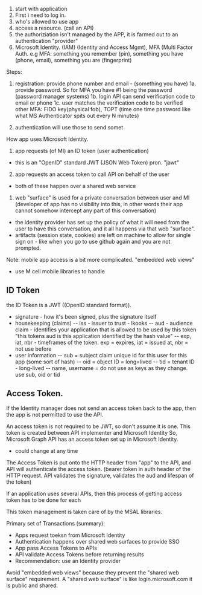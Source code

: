 1. start with application
2. First i need to log in.
3. who's allowed to use app
4. access a resource. (call an API)
5. the authoriziation isn't managed by the APP, it is farmed out to an authentication "provider"
6. Microsoft Identity.  (IAM) (Identity and Access Mgmt), MFA (Multi Factor Auth.
e.g MFA: something you remember (pin), something you have (phone, email), something you are (fingerprint)

Steps:
1. registration:  provide phone number and email - (something you have)
1a. provide password.  So for MFA you have #1 being the password (password manager systems)
1b. login API can send verification code to email or phone
1c. user matches the verification code to be verified
other MFA: FIDO key(physical fob), TOPT (time one time password like what MS Authenticator spits out every N minutes)


2. authentication will use those to send somet

How app uses Microsoft Identity.
1. app requests (of MI) an ID token (user authentication)
- this is an "OpenID" standard JWT (JSON Web Token) pron. "jawt"
2. app requests an access token to call API on behalf of the user
- both of these happen over a shared web service



1. web "surface" is used for a private conversation between user and MI
(developer of app has no visibility into this, in other words their app cannot somehow intercept any part of this conversation)
- the identity provider has set up the policy of what it will need from the user to have this conversation, and it all happens via that web "surface".
- artifacts (session state, cookies) are left on machine to allow for single sign on - like when you go to use github again and you are not prompted.


Note: mobile app access is a bit more complicated.  "embedded web views" 
- use M cell mobile libraries to handle

## ID Token
the ID Token is a JWT ((OpenID standard format)).
- signature - how it's been signed, plus the signature itself
- housekeeping (claims)
-- iss - issuer to trust - lkooks
-- aud - audience claim - identifies your application that is allowed to be used by this token
    "this tokens aud is this application identified by the hash value"
-- exp, iat, nbr - timeframes of the token.  exp = expires, iat = issued at, nbr = not use before
- user information
-- sub = subject claim  unique id for this user for this app (some sort of hash)
-- oid = object ID = long=lived
-- tid = tenant ID  - long-lived
-- name, username = do not use as keys as they change.  use sub, oid or tid

## Access Token.
If the Identity manager does not send an access token back to the app,
then the app is not permitted to use the API.

An access token is not required to be JWT, so don't assume it is one.
This token is created between API implementer and Microsoft Identity
So, Microsoft Graph API has an access token set up in Microsoft Identity.
- could change at any time

The Access Token is put onto the HTTP header from "app" to the API, and API will authenticate
the access token. (bearer token in auth header of the HTTP request.  API validates the signature,
validates the  aud and lifespan of the token)

If an application uses several APIs, then this process of getting access token has to be done for each

This token management is taken care of by the MSAL libraries.

Primary set of Transactions (summary):
- Apps request toeksn from Microsoft Identity
- Authentication happens over shared web surfaces to provide SSO
- App pass Access Tokens to APIs
- API validate Access Tokens before returning results
- Recommendation: use an Identity provider

Avoid "embedded web views" because they prevent the "shared web surface"
requirement. A "shared web surface" is like login.microsoft.com it is public and shared.